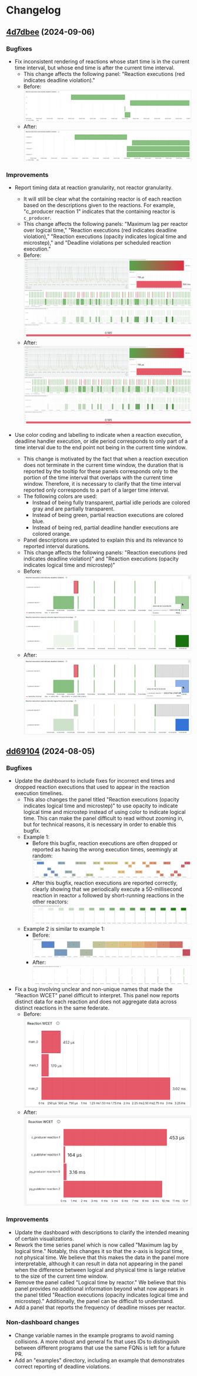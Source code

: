 # Changelog

## [4d7dbee](https://github.com/xronos-inc/xronos-dashboard/tree/4d7dbeecb00f5b2e1cd907d116deb8ae1cb270a6) (2024-09-06)

### Bugfixes

- Fix inconsistent rendering of reactions whose start time is in the current time interval, but whose end time is after the current time interval.
  - This change affects the following panel: "Reaction executions (red indicates deadline violation)."
  - Before:
    ![before](docs/images/changelog/2024-09-06/before-inconsistent-rendering.png)
  - After:
    ![after](docs/images/changelog/2024-09-06/after-inconsistent-rendering-and-other-fix.png)

### Improvements

- Report timing data at reaction granularity, not reactor granularity.

  - It will still be clear what the containing reactor is of each reaction based on the descriptions given to the reactions. For example, "c_producer reaction 1" indicates that the containing reactor is `c_producer`.
  - This change affects the following panels: "Maximum lag per reactor over logical time," "Reaction executions (red indicates deadline violation)," "Reaction executions (opacity indicates logical time and microstep)," and "Deadline violations per scheduled reaction execution."
  - Before:
    ![before](docs/images/changelog/2024-09-06/before-reactions-not-reactors.png)
  - After:
    ![after](docs/images/changelog/2024-09-06/after-reactions-not-reactors.png)

- Use color coding and labelling to indicate when a reaction execution, deadline handler execution, or idle period corresponds to only part of a time interval due to the end point not being in the current time window.
  - This change is motivated by the fact that when a reaction execution does not terminate in the current time window, the duration that is reported by the tooltip for these panels corresponds only to the portion of the time interval that overlaps with the current time window. Therefore, it is necessary to clarify that the time interval reported only corresponds to a part of a larger time interval.
  - The following colors are used:
    - Instead of being fully transparent, partial idle periods are colored gray and are partially transparent.
    - Instead of being green, partial reaction executions are colored blue.
    - Instead of being red, partial deadline handler executions are colored orange.
  - Panel descriptions are updated to explain this and its relevance to reported interval durations.
  - This change affects the following panels: "Reaction executions (red indicates deadline violation)" and "Reaction executions (opacity indicates logical time and microstep)"
  - Before:
    ![before](docs/images/changelog/2024-09-06/before-color-code-partial-intervals.png)
  - After:
    ![after](docs/images/changelog/2024-09-06/after-color-code-partial-intervals.png)

## [dd69104](https://github.com/xronos-inc/xronos-dashboard/tree/dd6910447de99c117878820de46d12a46869b5e3) (2024-08-05)

### Bugfixes

- Update the dashboard to include fixes for incorrect end times and dropped reaction executions that used to appear in the reaction execution timelines.
  - This also changes the panel titled "Reaction executions (opacity indicates logical time and microstep)" to use opacity to indicate logical time and microstep instead of using color to indicate logical time. This can make the panel difficult to read without zooming in, but for technical reasons, it is necessary in order to enable this bugfix.
  - Example 1:
    - Before this bugfix, reaction executions are often dropped or reported as having the wrong execution times, seemingly at random:
      ![before](docs/images/changelog/2024-08-05/multi_tread_master.png)
    - After this bugfix, reaction executions are reported correctly, clearly showing that we periodically execute a 50-millisecond reaction in reactor `a` followed by short-running reactions in the other reactors:
      ![after](docs/images/changelog/2024-08-05/multi_tread_corrected.png)
  - Example 2 is similar to example 1:
    - Before:
      ![before](docs/images/changelog/2024-08-05/single_tread_master.png)
    - After:
      ![after](docs/images/changelog/2024-08-05/single_tread_corrected.png)
- Fix a bug involving unclear and non-unique names that made the "Reaction WCET" panel difficult to interpret. This panel now reports distinct data for each reaction and does not aggregate data across distinct reactions in the same federate.
  - Before:
    ![before](docs/images/changelog/2024-08-05/reaction-wcets-master.png)
  - After:
    ![after](docs/images/changelog/2024-08-05/reaction-wcets-corrected.png)

### Improvements

- Update the dashboard with descriptions to clarify the intended meaning of certain visualizations.
- Rework the time series panel which is now called "Maximum lag by logical time." Notably, this changes it so that the x-axis is logical time, not physical time. We believe that this makes the data in the panel more interpretable, although it can result in data not appearing in the panel when the difference between logical and physical time is large relative to the size of the current time window.
- Remove the panel called "Logical time by reactor." We believe that this panel provides no additional information beyond what now appears in the panel titled "Reaction executions (opacity indicates logical time and microstep)." Additionally, the panel can be difficult to understand.
- Add a panel that reports the frequency of deadline misses per reactor.

### Non-dashboard changes

- Change variable names in the example programs to avoid naming collisions. A more robust and general fix that uses IDs to distinguish between different programs that use the same FQNs is left for a future PR.
- Add an "examples" directory, including an example that demonstrates correct reporting of deadline violations.
